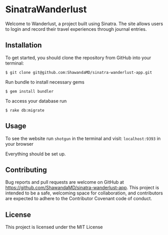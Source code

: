 # SinatraWanderlust

Welcome to Wanderlust, a project built using Sinatra. The site allows users to login and record their travel experiences through journal entries.

## Installation

To get started, you should clone the repository from GitHub into your terminal:

    $ git clone git@github.com:ShawandaMD/sinatra-wanderlust-app.git


Run bundle to install necessary gems

    $ gem install bundler

To access your database run

    $ rake db:migrate

## Usage    

To see the website run `shotgun` in the terminal and visit: `localhost:9393` in your browser

Everything should be set up.


## Contributing

Bug reports and pull requests are welcome on GitHub at https://github.com/ShawandaMD/sinatra-wanderlust-app. This project is intended to be a safe, welcoming space for collaboration, and contributors are expected to adhere to the Contributor Covenant code of conduct.

## License

This project is licensed under the MIT License
